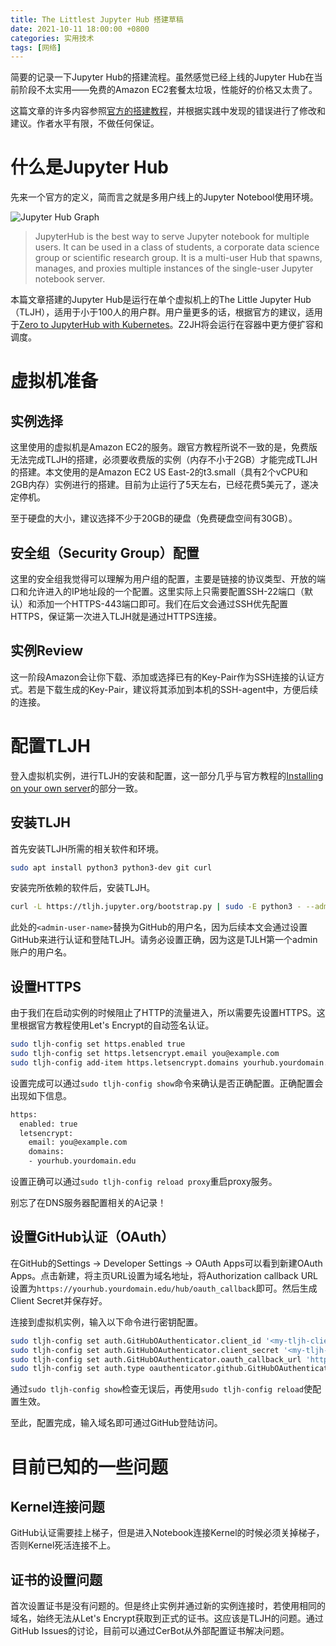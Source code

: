 ```yaml
---
title: The Littlest Jupyter Hub 搭建草稿
date: 2021-10-11 18:00:00 +0800
categories: 实用技术
tags: [网络]
---
```


简要的记录一下Jupyter Hub的搭建流程。虽然感觉已经上线的Jupyter Hub在当前阶段不太实用——免费的Amazon EC2套餐太垃圾，性能好的价格又太贵了。

这篇文章的许多内容参照[官方的搭建教程](https://tljh.jupyter.org/en/latest/)，并根据实践中发现的错误进行了修改和建议。作者水平有限，不做任何保证。

# 什么是Jupyter Hub

先来一个官方的定义，简而言之就是多用户线上的Jupyter Notebool使用环境。

![Jupyter Hub Graph](https://jupyterhub.readthedocs.io/en/stable/_images/jhub-fluxogram.jpeg)

> JupyterHub is the best way to serve Jupyter notebook for multiple users. It can be used in a class of students, a corporate data science group or scientific research group. It is a multi-user Hub that spawns, manages, and proxies multiple instances of the single-user Jupyter notebook server.

本篇文章搭建的Jupyter Hub是运行在单个虚拟机上的The Little Jupyter Hub（TLJH），适用于小于100人的用户群。用户量更多的话，根据官方的建议，适用于[Zero to JupyterHub with Kubernetes](https://zero-to-jupyterhub.readthedocs.io/en/latest/)。Z2JH将会运行在容器中更方便扩容和调度。

# 虚拟机准备

## 实例选择

这里使用的虚拟机是Amazon EC2的服务。跟官方教程所说不一致的是，免费版无法完成TLJH的搭建，必须要收费版的实例（内存不小于2GB）才能完成TLJH的搭建。本文使用的是Amazon EC2 US East-2的t3.small（具有2个vCPU和2GB内存）实例进行的搭建。目前为止运行了5天左右，已经花费5美元了，遂决定停机。

至于硬盘的大小，建议选择不少于20GB的硬盘（免费硬盘空间有30GB）。

## 安全组（Security Group）配置

这里的安全组我觉得可以理解为用户组的配置，主要是链接的协议类型、开放的端口和允许进入的IP地址段的一个配置。这里实际上只需要配置SSH-22端口（默认）和添加一个HTTPS-443端口即可。我们在后文会通过SSH优先配置HTTPS，保证第一次进入TLJH就是通过HTTPS连接。

## 实例Review

这一阶段Amazon会让你下载、添加或选择已有的Key-Pair作为SSH连接的认证方式。若是下载生成的Key-Pair，建议将其添加到本机的SSH-agent中，方便后续的连接。

# 配置TLJH

登入虚拟机实例，进行TLJH的安装和配置，这一部分几乎与官方教程的[Installing on your own server](https://tljh.jupyter.org/en/latest/install/custom-server.html)的部分一致。

## 安装TLJH

首先安装TLJH所需的相关软件和环境。

```bash
sudo apt install python3 python3-dev git curl
```

安装完所依赖的软件后，安装TLJH。

```bash
curl -L https://tljh.jupyter.org/bootstrap.py | sudo -E python3 - --admin <admin-user-name>
```

此处的`<admin-user-name>`替换为GitHub的用户名，因为后续本文会通过设置GitHub来进行认证和登陆TLJH。请务必设置正确，因为这是TJLH第一个admin账户的用户名。

## 设置HTTPS

由于我们在启动实例的时候阻止了HTTP的流量进入，所以需要先设置HTTPS。这里根据官方教程使用Let's Encrypt的自动签名认证。

```bash
sudo tljh-config set https.enabled true
sudo tljh-config set https.letsencrypt.email you@example.com
sudo tljh-config add-item https.letsencrypt.domains yourhub.yourdomain.edu
```

设置完成可以通过`sudo tljh-config show`命令来确认是否正确配置。正确配置会出现如下信息。

```bash
https:
  enabled: true
  letsencrypt:
    email: you@example.com
    domains:
    - yourhub.yourdomain.edu
```

设置正确可以通过`sudo tljh-config reload proxy`重启proxy服务。

别忘了在DNS服务器配置相关的A记录！

## 设置GitHub认证（OAuth）

在GitHub的Settings -> Developer Settings -> OAuth Apps可以看到新建OAuth Apps。点击新建，将主页URL设置为域名地址，将Authorization callback URL设置为`https://yourhub.yourdomain.edu/hub/oauth_callback`即可。然后生成Client Secret并保存好。

连接到虚拟机实例，输入以下命令进行密钥配置。

```bash
sudo tljh-config set auth.GitHubOAuthenticator.client_id '<my-tljh-client-id>'
sudo tljh-config set auth.GitHubOAuthenticator.client_secret '<my-tljh-client-secret>'
sudo tljh-config set auth.GitHubOAuthenticator.oauth_callback_url 'http(s)://<my-tljh-ip-address>/hub/oauth_callback'
sudo tljh-config set auth.type oauthenticator.github.GitHubOAuthenticator
```

通过`sudo tljh-config show`检查无误后，再使用`sudo tljh-config reload`使配置生效。



至此，配置完成，输入域名即可通过GitHub登陆访问。

# 目前已知的一些问题

## Kernel连接问题

GitHub认证需要挂上梯子，但是进入Notebook连接Kernel的时候必须关掉梯子，否则Kernel死活连接不上。

## 证书的设置问题

首次设置证书是没有问题的。但是终止实例并通过新的实例连接时，若使用相同的域名，始终无法从Let's Encrypt获取到正式的证书。这应该是TLJH的问题。通过GitHub Issues的讨论，目前可以通过CerBot从外部配置证书解决问题。

